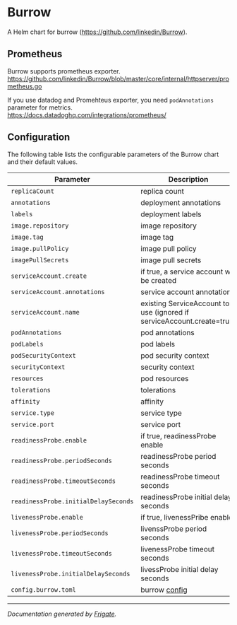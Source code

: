 
Burrow
===========

A Helm chart for burrow (https://github.com/linkedin/Burrow).

## Prometheus

Burrow supports prometheus exporter.
https://github.com/linkedin/Burrow/blob/master/core/internal/httpserver/prometheus.go

If you use datadog and Promehteus exporter, you need `podAnnotations` parameter for metrics.
https://docs.datadoghq.com/integrations/prometheus/

## Configuration

The following table lists the configurable parameters of the Burrow chart and their default values.

| Parameter                | Description             | Default        |
| ------------------------ | ----------------------- | -------------- |
| `replicaCount` | replica count | `1` |
| `annotations` | deployment annotations | `{}` |
| `labels` | deployment labels | `{}` |
| `image.repository` | image repository | `"docker.pkg.github.com/linkedin/burrow/burrow"` |
| `image.tag` | image tag | `"v1.3.4"` |
| `image.pullPolicy` | image pull policy | `"IfNotPresent"` |
| `imagePullSecrets` | image pull secrets  | `[]` |
| `serviceAccount.create` | if true, a service account will be created  | `true` |
| `serviceAccount.annotations` | service account annotations | `{}` |
| `serviceAccount.name` | existing ServiceAccount to use (ignored if serviceAccount.create=true) | `""` |
| `podAnnotations` | pod annotations | `{}` |
| `podLabels` | pod labels | `{}` |
| `podSecurityContext` | pod security context | `{}` |
| `securityContext` | security context | `{}` |
| `resources` | pod resources  | `{}` |
| `tolerations` | tolerations | `[]` |
| `affinity` | affinity | `{}` |
| `service.type` | service type | `"ClusterIP"` |
| `service.port` | service port  | `8080` |
| `readinessProbe.enable` | if true, readinessProbe enable | `true` |
| `readinessProbe.periodSeconds` | readinessProbe period seconds | `60` |
| `readinessProbe.timeoutSeconds` | readinessProbe timeout seconds | `3` |
| `readinessProbe.initialDelaySeconds` | readinessProbe initial delay seconds | `10` |
| `livenessProbe.enable` | if true, livenessPribe enable | `true` |
| `livenessProbe.periodSeconds` | livenssProbe period seconds  | `60` |
| `livenessProbe.timeoutSeconds` | livenessProbe timeout seconds | `1` |
| `livenessProbe.initialDelaySeconds` | livessProbe initial delay seconds | `30` |
| `config.burrow.toml` | burrow [config](https://github.com/linkedin/Burrow/wiki/Configuration) | `---` |

---
_Documentation generated by [Frigate](https://frigate.readthedocs.io)._

